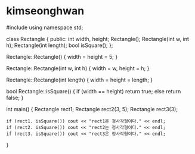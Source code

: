 # kimseonghwan

#include <iostream>
using namespace std;

class Rectangle {
public:
	int width, height;
	Rectangle();
	Rectangle(int w, int h);
	Rectangle(int length);
	bool isSquare();
};

Rectangle::Rectangle() {
	width = height = 5;
}

Rectangle::Rectangle(int w, int h) {
	width = w, height = h;
}

Rectangle::Rectangle(int length) {
	width = height = length;
}

bool Rectangle::isSquare() {
	if (width == height) return true;
	else return false;
}

int main() {
	Rectangle rect1;
	Rectangle rect2(3, 5);
	Rectangle rect3(3);

	if (rect1. isSquare()) cout << "rect1은 정사각형이다." << endl;
	if (rect2. isSquare()) cout << "rect2는 정사각형이다." << endl;
	if (rect3. isSquare()) cout << "rect3은 정사각형이다." << endl;
}
